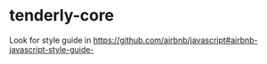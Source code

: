 # tenderly-core

Look for style guide in https://github.com/airbnb/javascript#airbnb-javascript-style-guide-
